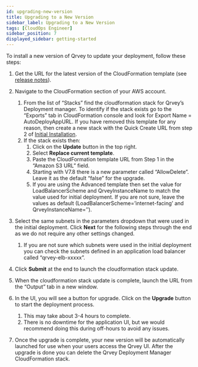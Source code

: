```yaml
---
id: upgrading-new-version
title: Upgrading to a New Version
sidebar_label: Upgrading to a New Version
tags: [CloudOps Engineer]
sidebar_position: 7
displayed_sidebar: getting-started
---
```


<div>

To install a new version of Qrvey to update your deployment, follow these steps:

1. Get the URL for the latest version of the CloudFormation template (see <a href="/docs/release-notes/v8/release-last" target="_blank">release notes</a>).
2. Navigate to the CloudFormation section of your AWS account.
    1. From the list of “Stacks” find the cloudformation stack for Qrvey’s Deployment manager. To identify if the stack exists go to the “Exports” tab in CloudFormation console and look for Export Name = AutoDeployAppURL. If you have removed this template for any reason, then create a new stack with the Quick Create URL from step 2 of [Initial Installation](../deployment/04-Installing%20the%20Qrvey%20platform/initial-installation.md).
    2. If the stack exists then:
        1. Click on the **Update** button in the top right.
        2. Select **Replace current template**.
        3. Paste the CloudFormation template URL from Step 1 in the “Amazon S3 URL” field.
        4. Starting with V7.8 there is a new parameter called “AllowDelete”. Leave it as the default “false” for the upgrade.
        5. If you are using the Advanced template then set the value for LoadBalancerScheme and QrveyInstanceName to match the value used for initial deployment. If you are not sure, leave the values as default (LoadBalancerScheme=’internet-facing’ and QrveyInstanceName=’’).

3. Select the same subnets in the parameters dropdown that were used in the initial deployment. Click **Next** for the following steps through the end as we do not require any other settings changed.
    1. If you are not sure which subnets were used in the initial deployment you can check the subnets defined in an application load balancer called “qrvey-elb-xxxxx”.

4. Click **Submit** at the end to launch the cloudformation stack update.

5. When the cloudformation stack update is complete, launch the URL from the “Output” tab in a new window.

6. In the UI, you will see a button for upgrade. Click on the **Upgrade** button to start the deployment process. 
    1. This may take about 3-4 hours to complete.
    2. There is no downtime for the application UI, but we would recommend doing this during off-hours to avoid any issues.

7. Once the upgrade is complete, your new version will be automatically launched for use when your users access the Qrvey UI. After the upgrade is done you can delete the Qrvey Deployment Manager CloudFormation stack.

</div>